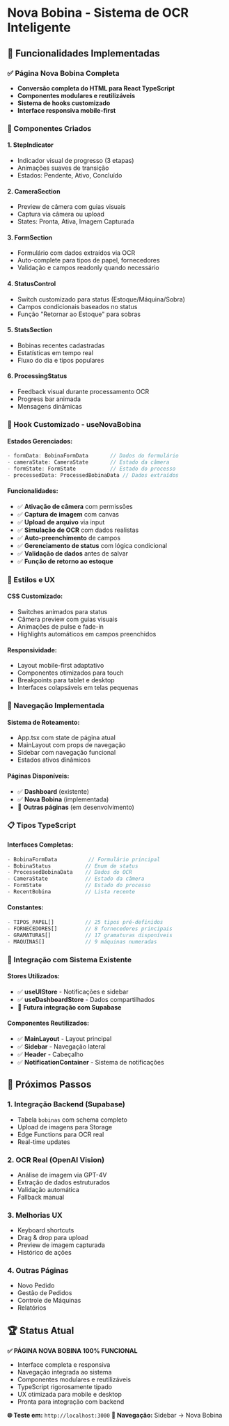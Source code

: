 # Nova Bobina - Sistema de OCR Inteligente

## 📱 Funcionalidades Implementadas

### ✅ Página Nova Bobina Completa
- **Conversão completa do HTML para React TypeScript**
- **Componentes modulares e reutilizáveis**
- **Sistema de hooks customizado**
- **Interface responsiva mobile-first**

### 🎯 Componentes Criados

#### 1. **StepIndicator**
- Indicador visual de progresso (3 etapas)
- Animações suaves de transição
- Estados: Pendente, Ativo, Concluído

#### 2. **CameraSection** 
- Preview de câmera com guias visuais
- Captura via câmera ou upload
- States: Pronta, Ativa, Imagem Capturada

#### 3. **FormSection**
- Formulário com dados extraídos via OCR
- Auto-complete para tipos de papel, fornecedores
- Validação e campos readonly quando necessário

#### 4. **StatusControl**
- Switch customizado para status (Estoque/Máquina/Sobra)
- Campos condicionais baseados no status
- Função "Retornar ao Estoque" para sobras

#### 5. **StatsSection**
- Bobinas recentes cadastradas
- Estatísticas em tempo real
- Fluxo do dia e tipos populares

#### 6. **ProcessingStatus**
- Feedback visual durante processamento OCR
- Progress bar animada
- Mensagens dinâmicas

### 🔧 Hook Customizado - useNovaBobina

#### **Estados Gerenciados:**
```typescript
- formData: BobinaFormData       // Dados do formulário
- cameraState: CameraState       // Estado da câmera
- formState: FormState           // Estado do processo
- processedData: ProcessedBobinaData // Dados extraídos
```

#### **Funcionalidades:**
- ✅ **Ativação de câmera** com permissões
- ✅ **Captura de imagem** com canvas
- ✅ **Upload de arquivo** via input
- ✅ **Simulação de OCR** com dados realistas
- ✅ **Auto-preenchimento** de campos
- ✅ **Gerenciamento de status** com lógica condicional
- ✅ **Validação de dados** antes de salvar
- ✅ **Função de retorno ao estoque**

### 🎨 Estilos e UX

#### **CSS Customizado:**
- Switches animados para status
- Câmera preview com guias visuais
- Animações de pulse e fade-in
- Highlights automáticos em campos preenchidos

#### **Responsividade:**
- Layout mobile-first adaptativo
- Componentes otimizados para touch
- Breakpoints para tablet e desktop
- Interfaces colapsáveis em telas pequenas

### 🚀 Navegação Implementada

#### **Sistema de Roteamento:**
- App.tsx com state de página atual
- MainLayout com props de navegação
- Sidebar com navegação funcional
- Estados ativos dinâmicos

#### **Páginas Disponíveis:**
- ✅ **Dashboard** (existente)
- ✅ **Nova Bobina** (implementada)
- 🔄 **Outras páginas** (em desenvolvimento)

### 📋 Tipos TypeScript

#### **Interfaces Completas:**
```typescript
- BobinaFormData          // Formulário principal
- BobinaStatus           // Enum de status
- ProcessedBobinaData    // Dados do OCR
- CameraState            // Estado da câmera
- FormState              // Estado do processo
- RecentBobina           // Lista recente
```

#### **Constantes:**
```typescript
- TIPOS_PAPEL[]          // 25 tipos pré-definidos
- FORNECEDORES[]         // 8 fornecedores principais
- GRAMATURAS[]           // 17 gramaturas disponíveis
- MAQUINAS[]             // 9 máquinas numeradas
```

### 🔗 Integração com Sistema Existente

#### **Stores Utilizados:**
- ✅ **useUIStore** - Notificações e sidebar
- ✅ **useDashboardStore** - Dados compartilhados
- 🔄 **Futura integração com Supabase**

#### **Componentes Reutilizados:**
- ✅ **MainLayout** - Layout principal
- ✅ **Sidebar** - Navegação lateral
- ✅ **Header** - Cabeçalho
- ✅ **NotificationContainer** - Sistema de notificações

## 🎯 Próximos Passos

### 1. **Integração Backend (Supabase)**
- Tabela `bobinas` com schema completo
- Upload de imagens para Storage
- Edge Functions para OCR real
- Real-time updates

### 2. **OCR Real (OpenAI Vision)**
- Análise de imagem via GPT-4V
- Extração de dados estruturados
- Validação automática
- Fallback manual

### 3. **Melhorias UX**
- Keyboard shortcuts
- Drag & drop para upload
- Preview de imagem capturada
- Histórico de ações

### 4. **Outras Páginas**
- Novo Pedido
- Gestão de Pedidos
- Controle de Máquinas
- Relatórios

## 🏆 Status Atual

**✅ PÁGINA NOVA BOBINA 100% FUNCIONAL**

- Interface completa e responsiva
- Navegação integrada ao sistema
- Componentes modulares e reutilizáveis
- TypeScript rigorosamente tipado
- UX otimizada para mobile e desktop
- Pronta para integração com backend

**🌐 Teste em:** `http://localhost:3000`
**📱 Navegação:** Sidebar → Nova Bobina
